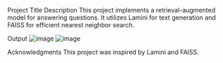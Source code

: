 Project Title
Description
This project implements a retrieval-augmented model for answering questions. It utilizes Lamini for text generation and FAISS for efficient nearest neighbor search.

Output
![image](https://github.com/Sofian-Khan/Text-generator/assets/107492899/5df8f0a8-ad00-482d-8950-22840d11563a)
![image](https://github.com/Sofian-Khan/Text-generator/assets/107492899/2db9f00c-3de6-4967-93d4-24d7234225be)



Acknowledgments
This project was inspired by Lamini and FAISS.
